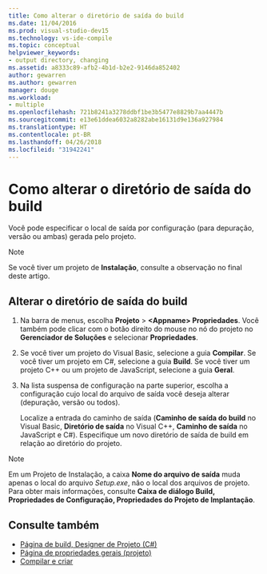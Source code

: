 ```yaml
---
title: Como alterar o diretório de saída do build
ms.date: 11/04/2016
ms.prod: visual-studio-dev15
ms.technology: vs-ide-compile
ms.topic: conceptual
helpviewer_keywords:
- output directory, changing
ms.assetid: a8333c89-afb2-4b1d-b2e2-9146da852402
author: gewarren
ms.author: gewarren
manager: douge
ms.workload:
- multiple
ms.openlocfilehash: 721b8241a3278ddbf1be3b5477e8829b7aa4447b
ms.sourcegitcommit: e13e61ddea6032a8282abe16131d9e136a927984
ms.translationtype: HT
ms.contentlocale: pt-BR
ms.lasthandoff: 04/26/2018
ms.locfileid: "31942241"
---
```

# <a name="how-to-change-the-build-output-directory"></a>Como alterar o diretório de saída do build

Você pode especificar o local de saída por configuração (para depuração, versão ou ambas) gerada pelo projeto.

> [!NOTE]
> Se você tiver um projeto de **Instalação**, consulte a observação no final deste artigo.

## <a name="change-the-build-output-directory"></a>Alterar o diretório de saída do build

1.  Na barra de menus, escolha **Projeto** > **\<Appname> Propriedades**. Você também pode clicar com o botão direito do mouse no nó do projeto no **Gerenciador de Soluções** e selecionar **Propriedades**.

2.  Se você tiver um projeto do Visual Basic, selecione a guia **Compilar**. Se você tiver um projeto em C#, selecione a guia **Build**. Se você tiver um projeto C++ ou um projeto de JavaScript, selecione a guia **Geral**.

3.  Na lista suspensa de configuração na parte superior, escolha a configuração cujo local do arquivo de saída você deseja alterar (depuração, versão ou todos).

     Localize a entrada do caminho de saída (**Caminho de saída do build** no Visual Basic, **Diretório de saída** no Visual C++, **Caminho de saída** no JavaScript e C#). Especifique um novo diretório de saída de build em relação ao diretório do projeto.

> [!NOTE]
> Em um Projeto de Instalação, a caixa **Nome do arquivo de saída** muda apenas o local do arquivo *Setup.exe*, não o local dos arquivos de projeto. Para obter mais informações, consulte **Caixa de diálogo Build, Propriedades de Configuração, Propriedades do Projeto de Implantação**.

## <a name="see-also"></a>Consulte também

- [Página de build, Designer de Projeto (C#)](../ide/reference/build-page-project-designer-csharp.md)
- [Página de propriedades gerais (projeto)](/cpp/ide/general-property-page-project)
- [Compilar e criar](../ide/compiling-and-building-in-visual-studio.md)